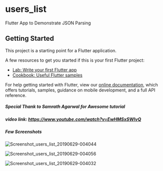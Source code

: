 # users_list

Flutter App to Demonstrate JSON Parsing


## Getting Started

This project is a starting point for a Flutter application.

A few resources to get you started if this is your first Flutter project:

- [Lab: Write your first Flutter app](https://flutter.dev/docs/get-started/codelab)
- [Cookbook: Useful Flutter samples](https://flutter.dev/docs/cookbook)

For help getting started with Flutter, view our
[online documentation](https://flutter.dev/docs), which offers tutorials,
samples, guidance on mobile development, and a full API reference.

##### Special Thank to Samrath Agarwal for Awesome tutorial
##### video link: https://www.youtube.com/watch?v=EwHMSxSWIvQ

##### Few Screenshots

![Screenshot_users_list_20190629-004044](https://user-images.githubusercontent.com/29674485/60366448-3240c700-9a09-11e9-8d89-e2c54ce698ed.png)

![Screenshot_users_list_20190629-004056](https://user-images.githubusercontent.com/29674485/60366449-3240c700-9a09-11e9-9945-6440fc7ab518.png)

![Screenshot_users_list_20190629-004032](https://user-images.githubusercontent.com/29674485/60366450-3240c700-9a09-11e9-9f8e-cb94764e9ca2.png)
